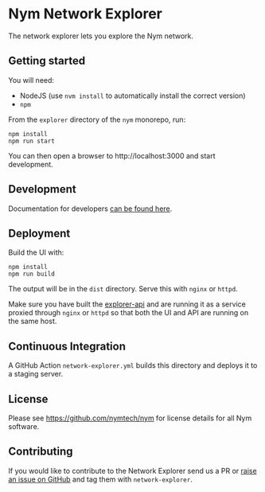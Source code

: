 # Nym Network Explorer

The network explorer lets you explore the Nym network.

## Getting started

You will need:

- NodeJS (use `nvm install` to automatically install the correct version)
- `npm`

From the `explorer` directory of the `nym` monorepo, run:

```
npm install
npm run start
```

You can then open a browser to http://localhost:3000 and start development.

## Development

Documentation for developers [can be found here](./docs).

## Deployment

Build the UI with:

```
npm install
npm run build
```

The output will be in the `dist` directory. Serve this with `nginx` or `httpd`.

Make sure you have built the [explorer-api](./explorer-api) and are running it as a service proxied through 
`nginx` or `httpd` so that both the UI and API are running on the same host. 

## Continuous Integration

A GitHub Action `network-explorer.yml` builds this directory and deploys it to a staging server.

## License

Please see https://github.com/nymtech/nym for license details for all Nym software.

## Contributing

If you would like to contribute to the Network Explorer send us a PR or
[raise an issue on GitHub](https://github.com/nymtech/nym/issues) and tag them with `network-explorer`.
